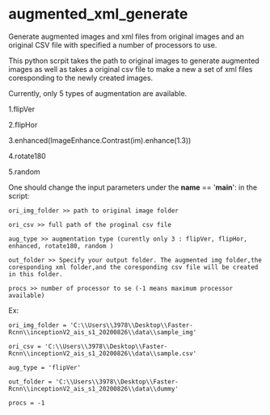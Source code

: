 # augmented_xml_generate
Generate augmented images and xml files from original images and an original CSV file with specified a number of processors to use.

This python scrpit takes the path to original images to generate augmented images as well as takes a original csv file to make a new a set of xml files coresponding to the newly created images.

Currently, only 5 types of augmentation are available.

1.flipVer

2.flipHor

3.enhanced(ImageEnhance.Contrast(im).enhance(1.3))

4.rotate180

5.random

One should change the input parameters under the __name__ == '__main__': in the script:

    ori_img_folder >> path to original image folder

    ori_csv >> full path of the proginal csv file

    aug_type >> augmentation type (curently only 3 : flipVer, flipHor, enhanced, rotate180, random )

    out_folder >> Specify your output folder. The augmented img folder,the coresponding xml folder,and the coresponding csv file will be created in this folder.

    procs >> number of processor to se (-1 means maximum processor available)


Ex:

    ori_img_folder = 'C:\\Users\\3978\\Desktop\\Faster-Rcnn\\inceptionV2_ais_s1_20200826\\data\\sample_img'

    ori_csv = 'C:\\Users\\3978\\Desktop\\Faster-Rcnn\\inceptionV2_ais_s1_20200826\\data\\sample.csv'

    aug_type = 'flipVer'

    out_folder = 'C:\\Users\\3978\\Desktop\\Faster-Rcnn\\inceptionV2_ais_s1_20200826\\data\\dummy'

    procs = -1   

